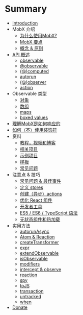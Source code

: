 # Summary

* [Introduction](README.md)
* MobX 介绍
    * [为什么使用MobX?](MobX.md)
    * [MobX 要点](intro/overview.md)
    * [概念 & 原则](intro/concepts.md)
* [API 概述](refguide/api.md)
    * [observable](refguide/observable.md)
    * [@observable](refguide/observable-decorator.md)
    * [\(@\)computed](refguide/computed-decorator.md)
    * [autorun](refguide/autorun.md)
    * [\(@\)observer](refguide/observer-component.md)
    * [action](refguide/action.md)
* Observable 类型
    * [对象](refguide/object.md)
    * [数组](refguide/array.md)
    * [maps](refguide/map.md)
    * [boxed values](refguide/boxed.md)
* [理解MobX是如何响应的](best/react.md)
* [如何（不）使用装饰符](best/decorators.md)
* 资料
    * [教程，视频和博客](faq/blogs.md)
    * [相关项目](faq/related.md)
    * [示例项目](faq/examples.md)
    * [样板](faq/boilerplates.md)
    * [常见问题](faq/faq.md)
* 注意点 & 技巧
    * [常见问题 & 最佳事件](best/pitfalls.md)
    * [定义 stores](best/store.md)
    * [创建（异步）actions](best/actions.md)
    * [优化 React 组件](best/react-performance.md)
    * [开发者工具](best/devtools.md)
    * [ES5 \/ ES6 \/ TypeScript 语法](best/syntax.md)
    * [无状态组件和热加载](best/stateless-HMR.md)
* 实用方法
    * [autorunAsync](refguide/autorun-async.md)
    * [Atom & Reaction](refguide/extending.md)
    * [createTransformer](refguide/create-transformer.md)
    * [expr](refguide/expr.md)
    * [extendObservable](refguide/extend-observable.md)
    * [isObservable](refguide/is-observable.md)
    * [modifiers](refguide/modifiers.md)
    * [intercept & observe](refguide/observe.md)
    * [reaction](refguide/reaction.md)
    * [spy](refguide/spy.md)
    * [toJS](refguide/tojson.md)
    * [transaction](refguide/transaction.md)
    * [untracked](refguide/untracked.md)
    * [when](refguide/when.md)
* [Donate](donating.md)

